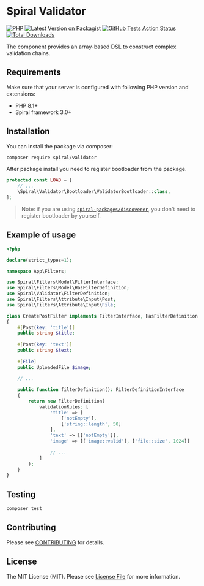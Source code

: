 # Spiral Validator

[![PHP](https://img.shields.io/packagist/php-v/spiral/validator.svg?style=flat-square)](https://packagist.org/packages/spiral/validator)
[![Latest Version on Packagist](https://img.shields.io/packagist/v/spiral/validator.svg?style=flat-square)](https://packagist.org/packages/spiral/validator)
[![GitHub Tests Action Status](https://img.shields.io/github/workflow/status/spiral/validator/run-tests?label=tests&style=flat-square)](https://github.com/spiral/validator/actions?query=workflow%3Arun-tests+branch%3Amaster)
[![Total Downloads](https://img.shields.io/packagist/dt/spiral/validator.svg?style=flat-square)](https://packagist.org/packages/spiral/validator)

The component provides an array-based DSL to construct complex validation chains.

## Requirements

Make sure that your server is configured with following PHP version and extensions:

- PHP 8.1+
- Spiral framework 3.0+

## Installation

You can install the package via composer:

```bash
composer require spiral/validator
```

After package install you need to register bootloader from the package.

```php
protected const LOAD = [
    // ...
    \Spiral\Validator\Bootloader\ValidatorBootloader::class,
];
```

> Note: if you are using [`spiral-packages/discoverer`](https://github.com/spiral-packages/discoverer),
> you don't need to register bootloader by yourself.

## Example of usage

```php
<?php

declare(strict_types=1);

namespace App\Filters;

use Spiral\Filters\Model\FilterInterface;
use Spiral\Filters\Model\HasFilterDefinition;
use Spiral\Validator\FilterDefinition;
use Spiral\Filters\Attribute\Input\Post;
use Spiral\Filters\Attribute\Input\File;

class CreatePostFilter implements FilterInterface, HasFilterDefinition
{
    #[Post(key: 'title')]
    public string $title;
    
    #[Post(key: 'text')]
    public string $text;
    
    #[File]
    public UploadedFile $image;
    
    // ...

    public function filterDefinition(): FilterDefinitionInterface
    {
        return new FilterDefinition(
            validationRules: [
                'title' => [
                    ['notEmpty'],
                    ['string::length', 50]
                ],
                'text' => [['notEmpty']],
                'image' => [['image::valid'], ['file::size', 1024]]
                
                // ...
            ]
        );
    }
}
```

## Testing

```bash
composer test
```

## Contributing

Please see [CONTRIBUTING](.github/CONTRIBUTING.md) for details.

## License

The MIT License (MIT). Please see [License File](LICENSE) for more information.
